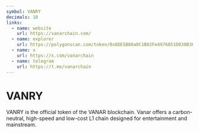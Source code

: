 ```yaml
---
symbol: VANRY
decimals: 18
links:
  - name: website
    url: https://vanarchain.com/
  - name: explorer
    url: https://polygonscan.com/token/0x8DE5B80a0C1B02Fe4976851D030B36122dbb8624
  - name: x
    url: https://x.com/vanarchain
  - name: telegram
    url: https://t.me/vanarchain
---
```


# VANRY

VANRY is the official token of the VANAR blockchain. Vanar offers a carbon-neutral, high-speed and low-cost L1 chain designed for entertainment and mainstream.
